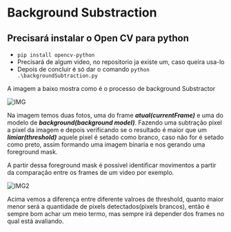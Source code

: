 # **Background Substraction**

  ## Precisará instalar o Open CV para python
  
  *  `pip install opencv-python`
  *  Precisará de algum video, no repositorio ja existe um, caso queira usa-lo
  *  Depois de concluir é só dar o comando `python .\backgroundSubtraction.py`


A imagem a baixo mostra como é o processo de background Substractor

![IMG](https://user-images.githubusercontent.com/52891219/205521911-f0c03073-a928-4505-bb13-9e21e4234a51.PNG)

Na imagem temos duas fotos, uma do frame ***atual(currentFrame)*** e uma do modelo de ***background(background model)***. Fazendo uma subtração pixel a pixel da imagem e depois verificando se o resultado é maior que um 
***limiar(threshold)*** aquele pixel é setado como branco, caso não for é setado como preto, assim formando uma imagem binaria e nos gerando uma foreground mask.

A partir dessa foreground mask é possivel identificar movimentos a partir da comparação entre os frames de um video por exemplo.

![IMG2](https://user-images.githubusercontent.com/52891219/205522185-d2f428c9-8f51-48b9-b039-f42d42b7d1df.PNG)

Acima vemos a diferença entre diferente valroes de threshold, quanto maior menor será a quantidade de pixels detectados(pixels brancos), então é sempre bom achar um meio termo, mas sempre irá depender dos frames no qual está avaliando.


